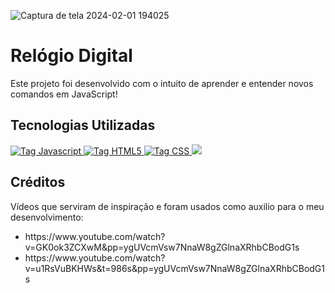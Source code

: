
![Captura de tela 2024-02-01 194025](https://github.com/MuriloSegger/Relogio_Digital/assets/140568760/b344b0fc-81a8-4653-b830-46d858d6f33a)

<h1>Relógio Digital</h1>
  <p>Este projeto foi desenvolvido com o intuito de aprender e entender novos comandos em JavaScript!</p>
<h2><strong>Tecnologias Utilizadas</strong></h2>

<a href="https://developer.mozilla.org/pt-BR/docs/Web/JavaScript">
    <img src="https://img.shields.io/badge/javascript-%23323330.svg?style=for-the-badge&logo=javascript&logoColor=%23F7DF1E" alt="Tag Javascript">
</a>
<a href="https://developer.mozilla.org/pt-BR/docs/Web/HTML">
    <img src="https://img.shields.io/badge/html5-%23E34F26.svg?style=for-the-badge&logo=html5&logoColor=white" alt="Tag HTML5">
</a>
<a href="https://developer.mozilla.org/pt-BR/docs/Web/CSS">
    <img src="https://img.shields.io/badge/css3-%231572B6.svg?style=for-the-badge&logo=css3&logoColor=white" alt="Tag CSS">
</a>
<a href="https://git-scm.com/doc">
    <img src="https://img.shields.io/badge/git-%23F05033.svg?style=for-the-badge&logo=git&logoColor=white">
</a>
<h2><strong>Créditos</strong></h2>
  <p>Vídeos que serviram de inspiração e foram usados como auxilio para o meu desenvolvimento:</p>
  <ul>
    <li>https://www.youtube.com/watch?v=GK0ok3ZCXwM&pp=ygUVcmVsw7NnaW8gZGlnaXRhbCBodG1s</li>
    <li>https://www.youtube.com/watch?v=u1RsVuBKHWs&t=986s&pp=ygUVcmVsw7NnaW8gZGlnaXRhbCBodG1s</li>
  </ul>
